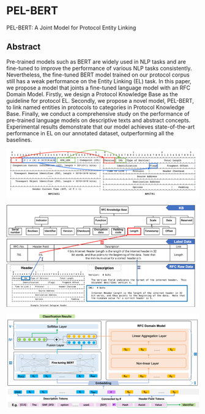 # PEL-BERT
PEL-BERT: A Joint Model for Protocol Entity Linking
## Abstract    
Pre-trained models such as BERT are widely used in NLP tasks and are fine-tuned to improve the performance of various NLP tasks consistently. Nevertheless, the fine-tuned BERT model trained on our protocol corpus still has a weak performance on the Entity Linking (EL) task. In this paper, we propose a model that joints a fine-tuned language model with an RFC Domain Model. Firstly, we design a Protocol Knowledge Base as the guideline for protocol EL. Secondly, we propose a novel model, PEL-BERT, to link named entities in protocols to categories in Protocol Knowledge Base. Finally, we conduct a comprehensive study on the performance of pre-trained language models on descriptive texts and abstract concepts. Experimental results demonstrate that our model achieves state-of-the-art performance in EL on our annotated dataset, outperforming all the baselines.  

![image](https://github.com/ISCAS-ITECHS/PEL-BERT/blob/master/data/example.png)  

![image](https://github.com/ISCAS-ITECHS/PEL-BERT/blob/master/data/overview.png)  

![image](https://github.com/ISCAS-ITECHS/PEL-BERT/blob/master/data/model.png)  




